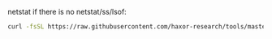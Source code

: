 netstat if there is no netstat/ss/lsof:
```sh
curl -fsSL https://raw.githubusercontent.com/haxor-research/tools/master/awk_netstat.sh | bash
```
